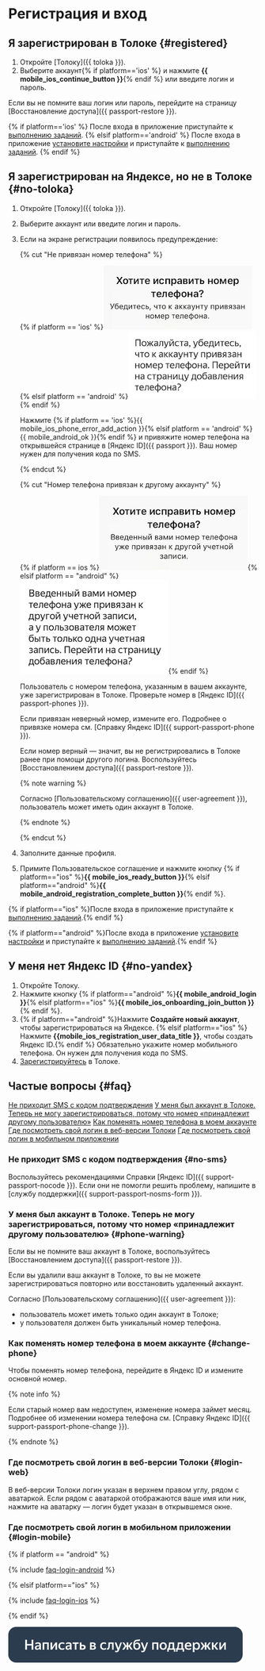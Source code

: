 # Регистрация и вход

## Я зарегистрирован в Толоке {#registered}

1. Откройте [Толоку]({{ toloka }}).
1. Выберите аккаунт{% if platform=='ios' %} и нажмите **{{ mobile_ios_continue_button }}**{% endif %} или введите логин и пароль.

Если вы не помните ваш логин или пароль, перейдите на страницу [Восстановление доступа]({{ passport-restore }}).

{% if platform=='ios' %}
После входа в приложение приступайте к [выполнению заданий](tasks.md).
{% elsif platform=='android' %}
После входа в приложение [установите настройки](settings.md) и приступайте к [выполнению заданий](tasks.md).
{% endif %}

## Я зарегистрирован на Яндексе, но не в Толоке {#no-toloka}

1. Откройте [Толоку]({{ toloka }}).
1. Выберите аккаунт или введите логин и пароль.
1. Если на экране регистрации появилось предупреждение:

    {% cut "Не привязан номер телефона" %}

	{% if platform == 'ios' %}![](assets/mail_warning_ios.png){% elsif platform == 'android' %}![](assets/mail_warning_android.png){% endif %}

    Нажмите {% if platform == 'ios' %}{{ mobile_ios_phone_error_add_action }}{% elsif platform == 'android' %}{{ mobile_android_ok }}{% endif %} и привяжите номер телефона на открывшейся странице в [Яндекс ID]({{ passport }}). Ваш номер нужен для получения кода по SMS.

	{% endcut %}

	{% cut "Номер телефона привязан к другому аккаунту" %}

	{% if platform == ios %}![](assets/phone_warning_ios.png){% elsif platform == "android" %}![](assets/phone_warning_android.png){% endif %}

    Пользователь с номером телефона, указанным в вашем аккаунте, уже зарегистрирован в Толоке. Проверьте номер в [Яндекс ID]({{ passport-phones }}).

    Если привязан неверный номер, измените его. Подробнее о привязке номера см. [Справку Яндекс ID]({{ support-passport-phone }}).

    Если номер верный — значит, вы не регистрировались в Толоке ранее при помощи другого логина. Воспользуйтесь [Восстановлением доступа]({{ passport-restore }}).

    {% note warning %}

    Согласно [Пользовательскому соглашению]({{ user-agreement }}), пользователь может иметь один аккаунт в Толоке.

    {% endnote %}

	{% endcut %}

1. Заполните данные профиля.

1. Примите Пользовательское соглашение и нажмите кнопку {% if platform=="ios" %}**{{ mobile_ios_ready_button }}**{% elsif platform=="android" %}**{{ mobile_android_registration_complete_button }}**{% endif %}.

{% if platform=="ios" %}После входа в приложение приступайте к [выполнению заданий](tasks.md).{% endif %}

{% if platform=="android" %}После входа в приложение [установите настройки](settings.md) и приступайте к [выполнению заданий](tasks.md).{% endif %}

## У меня нет Яндекс ID {#no-yandex}

1. Откройте Толоку.
1. Нажмите кнопку {% if platform=="android" %}**{{ mobile_android_login }}**{% elsif platform=="ios" %}**{{ mobile_ios_onboarding_join_button }}**{% endif %}.
1. {% if platform=="android" %}Нажмите **Создайте новый аккаунт**, чтобы зарегистрироваться на Яндексе. {% elsif platform=="ios" %}Нажмите **{{mobile_ios_registration_user_data_title }}**, чтобы создать Яндекс ID.{% endif %} Обязательно укажите номер мобильного телефона. Он нужен для получения кода по SMS.
1. [Зарегистрируйтесь](#no-toloka) в Толоке.


## Частые вопросы {#faq}

[Не приходит SMS с кодом подтверждения](#no-sms)
[У меня был аккаунт в Толоке. Теперь не могу зарегистрироваться, потому что номер «принадлежит другому пользователю»](#phone-warning)
[Как поменять номер телефона в моем аккаунте](#change-phone)
[Где посмотреть свой логин в веб-версии Толоки](#login-web)
[Где посмотреть свой логин в мобильном приложении](#login-mobile)

### Не приходит SMS с кодом подтверждения {#no-sms}

Воспользуйтесь рекомендациями Справки [Яндекс ID]({{ support-passport-nocode }}). Если они не помогли решить проблему, напишите в [службу поддержки]({{ support-passport-nosms-form }}).

### У меня был аккаунт в Толоке. Теперь не могу зарегистрироваться, потому что номер «принадлежит другому пользователю»  {#phone-warning}

Если вы не помните ваш аккаунт в Толоке, воспользуйтесь [Восстановлением доступа]({{ passport-restore }}).

Если вы удалили ваш аккаунт в Толоке, то вы не можете зарегистрироваться повторно или восстановить удаленный аккаунт.

Согласно [Пользовательскому соглашению]({{ user-agreement }}):
- пользователь может иметь только один аккаунт в Толоке;
- у пользователя должен быть уникальный номер телефона.

### Как поменять номер телефона в моем аккаунте {#change-phone}

Чтобы поменять номер телефона, перейдите в Яндекс ID и измените основной номер.

{% note info %}

Если старый номер вам недоступен, изменение номера займет месяц. Подробнее об изменении номера телефона см. [Справку Яндекс ID]({{ support-passport-phone-change }}).

{% endnote %}


### Где посмотреть свой логин в веб-версии Толоки {#login-web}

В веб-версии Толоки логин указан в верхнем правом углу, рядом с аватаркой. Если рядом с аватаркой отображаются ваше имя или ник, нажмите на аватарку — логин будет указан в открывшемся окне.

### Где посмотреть свой логин в мобильном приложении {#login-mobile}

{% if platform == "android" %}

{% include [faq-login-android](_includes/register/id-faq/login-android.md) %}

{% elsif platform=="ios" %}

{% include [faq-login-ios](_includes/register/id-faq/login-ios.md) %}

{% endif %}

[![](assets/buttons/contact-support.svg)](troubleshooting/troubleshooting.md#registration)

